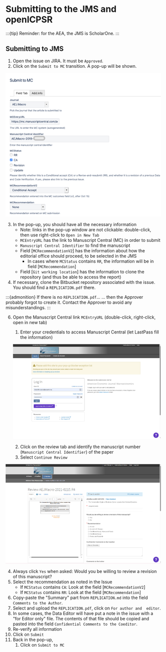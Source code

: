 # Submitting to the JMS and openICPSR

:::{tip}
Reminder: for the AEA, the JMS is ScholarOne.
:::

## Submitting to JMS

1. Open the issue on JIRA. It must be `Approved`.
2. Click on the `Submit to MC` transition. A pop-up will be shown.

![Submit to MC pop-up](images/jira-Submit-to-MC.png)

3. In the pop-up, you should have all the necessary information
   - Note: links in the pop-up window are not clickable: double-click, then use right-click to `Open in New Tab`
   - `MCEntryURL`  has the link to Manuscript Central (MC) in order to submit
   - `Manuscript Central Identifier` to find the manuscript
   - Field [`MCRecommendationV2`] has the information about how the editorial office should proceed, to be selected in the JMS
      - In cases where `MCStatus` contains `RR`, the information will be in field [`MCRecommendation`]
   - Field [`Git working location`] has the information to clone the repository (and thus be able to access the report)
4. If necessary, clone the Bitbucket repository associated with the issue. You should find a `REPLICATION.pdf` there.

:::{admonition} If there is no `REPLICATION.pdf`...
... then the Approver probably forgot to create it. Contact the Approver to avoid any misunderstandings.
:::

6. Open the Manuscript Central link `MCEntryURL` (double-click, right-click, open in new tab)
   1. Enter your credentials to access Manuscript Central (let LastPass fill the information)

   ![ScholarOne Login](images/scholarone-login.png)

   2. Click on the review tab and identify the manuscript number (`Manuscript Central Identifier`) of the paper
   3. Select `Continue Review`

![ScholarOne Submission](images/scholarone-submissionpage.png)

   4. Always click `Yes` when asked: Would you be willing to review a revision of this manuscript?
   5. Select the recommendation as noted in the Issue
      - If `MCStatus` contains `CA`: Look at the field [`MCRecommendationV2`]
      - If `MCStatus` contains `RR`: Look at the field [`MCRecommendation`]
   6. Copy-paste the "Summary" part from `REPLICATION.md` into the field `Comments to the Author`. 
   7. Select and upload the `REPLICATION.pdf`, click on `For author and  editor`.
   8. In some cases, the Data Editor will have put a note in the issue with a "for Editor only" file. The contents of that file should be copied and pasted into the field `Confidential Comments to the Coeditor`.
   8. Re-verify all information
   9. Click on `Submit`
7. Back in the pop-up, 
   1. Click on `Submit to MC`

